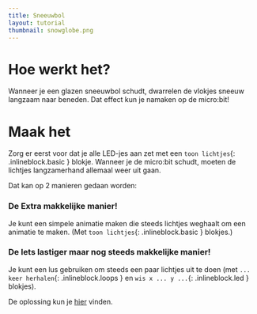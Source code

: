 ```yaml
---
title: Sneeuwbol
layout: tutorial
thumbnail: snowglobe.png
---
```


# Hoe werkt het?

Wanneer je een glazen sneeuwbol schudt, dwarrelen de vlokjes sneeuw langzaam naar beneden.
Dat effect kun je namaken op de micro:bit!

# Maak het

Zorg er eerst voor dat je alle LED-jes aan zet met een `toon lichtjes`{: .inlineblock.basic } blokje.
Wanneer je de micro:bit schudt, moeten de lichtjes langzamerhand allemaal weer uit gaan.

Dat kan op 2 manieren gedaan worden:

### De Extra makkelijke manier!

Je kunt een simpele animatie maken die steeds lichtjes weghaalt om een animatie te maken. (Met `toon lichtjes`{: .inlineblock.basic } blokjes.)

### De Iets lastiger maar nog steeds makkelijke manier!

Je kunt een lus gebruiken om steeds een paar lichtjes uit te doen (met `... keer herhalen`{: .inlineblock.loops } en `wis x ... y ...`{: .inlineblock.led } blokjes).

De oplossing kun je <a href="https://makecode.microbit.org/S95917-42214-17744-03311" target="_blank">hier</a> vinden.
